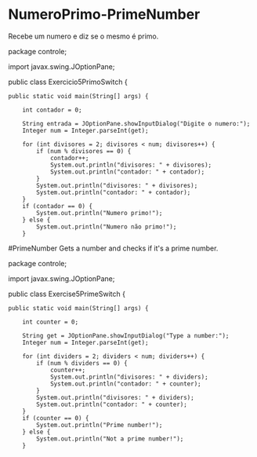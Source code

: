 # NumeroPrimo-PrimeNumber
Recebe um numero e diz se o mesmo é primo.

package controle;

import javax.swing.JOptionPane;

public class Exercicio5PrimoSwitch {

	public static void main(String[] args) {

		int contador = 0;

		String entrada = JOptionPane.showInputDialog("Digite o numero:");
		Integer num = Integer.parseInt(get);

		for (int divisores = 2; divisores < num; divisores++) {
			if (num % divisores == 0) {
				contador++;
				System.out.println("divisores: " + divisores);
				System.out.println("contador: " + contador);
			}
			System.out.println("divisores: " + divisores);
			System.out.println("contador: " + contador);
		}
		if (contador == 0) {
			System.out.println("Numero primo!");
		} else {
			System.out.println("Numero não primo!");
		}

#PrimeNumber
Gets a number and checks if it's a prime number.

package controle;

import javax.swing.JOptionPane;

public class Exercise5PrimeSwitch {

	public static void main(String[] args) {

		int counter = 0;

		String get = JOptionPane.showInputDialog("Type a number:");
		Integer num = Integer.parseInt(get);

		for (int dividers = 2; dividers < num; dividers++) {
			if (num % dividers == 0) {
				counter++;
				System.out.println("divisores: " + dividers);
				System.out.println("contador: " + counter);
			}
			System.out.println("divisores: " + dividers);
			System.out.println("contador: " + counter);
		}
		if (counter == 0) {
			System.out.println("Prime number!");
		} else {
			System.out.println("Not a prime number!");
		}
